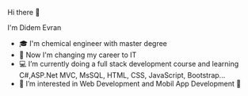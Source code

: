 Hi there 👋 

I'm Didem Evran

- 🎓 I'm chemical engineer with master degree
- 🌱 Now I'm changing my career to IT 
- 💻 I’m currently doing a full stack development course and learning C#,ASP.Net MVC, MsSQL, HTML, CSS, JavaScript, Bootstrap...
- 👯 I’m interested in Web Development and Mobil App Development 📱
